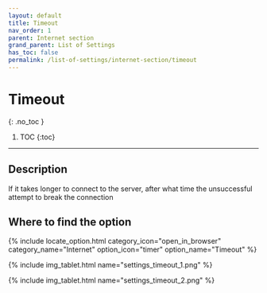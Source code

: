 ```yaml
---
layout: default
title: Timeout
nav_order: 1
parent: Internet section
grand_parent: List of Settings
has_toc: false
permalink: /list-of-settings/internet-section/timeout
---
```


# Timeout
{: .no_toc }

1. TOC
{:toc}

---

## Description
If it takes longer to connect to the server, after what time the unsuccessful attempt to break the connection

## Where to find the option
{% include locate_option.html category_icon="open_in_browser" category_name="Internet" option_icon="timer" option_name="Timeout" %}

{% include img_tablet.html name="settings_timeout_1.png" %}

{% include img_tablet.html name="settings_timeout_2.png" %}
